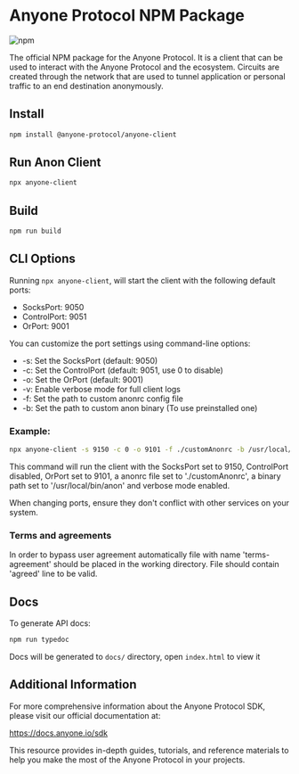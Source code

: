# Anyone Protocol NPM Package

![npm](https://img.shields.io/npm/v/@anyone-protocol/anyone-client.svg)

The official NPM package for the Anyone Protocol. It is a client that can be used to interact with the Anyone Protocol and the ecosystem. Circuits are created through the network that are used to tunnel application or personal traffic to an end destination anonymously.

## Install

```sh
npm install @anyone-protocol/anyone-client
```

## Run Anon Client

```sh
npx anyone-client
```

## Build

```sh
npm run build
```
## CLI Options

Running `npx anyone-client`, will start the client with the following default ports:

- SocksPort: 9050
- ControlPort: 9051
- OrPort: 9001

You can customize the port settings using command-line options:

- -s: Set the SocksPort (default: 9050)
- -c: Set the ControlPort (default: 9051, use 0 to disable)
- -o: Set the OrPort (default: 9001)
- -v: Enable verbose mode for full client logs
- -f: Set the path to custom anonrc config file
- -b: Set the path to custom anon binary (To use preinstalled one)

### Example:

```sh
npx anyone-client -s 9150 -c 0 -o 9101 -f ./customAnonrc -b /usr/local/bin/anon -v 
```

This command will run the client with the SocksPort set to 9150, ControlPort disabled, OrPort set to 9101, a anonrc file set to './customAnonrc', a binary path set to '/usr/local/bin/anon' and verbose mode enabled.

When changing ports, ensure they don't conflict with other services on your system.

### Terms and agreements

In order to bypass user agreement automatically file with name 'terms-agreement' should be placed in the working directory. File should contain 'agreed' line to be valid.

## Docs

To generate API docs:

```sh
npm run typedoc
```

Docs will be generated to `docs/` directory, open `index.html` to view it

## Additional Information

For more comprehensive information about the Anyone Protocol SDK, please visit our official documentation at:

https://docs.anyone.io/sdk

This resource provides in-depth guides, tutorials, and reference materials to help you make the most of the Anyone Protocol in your projects.
